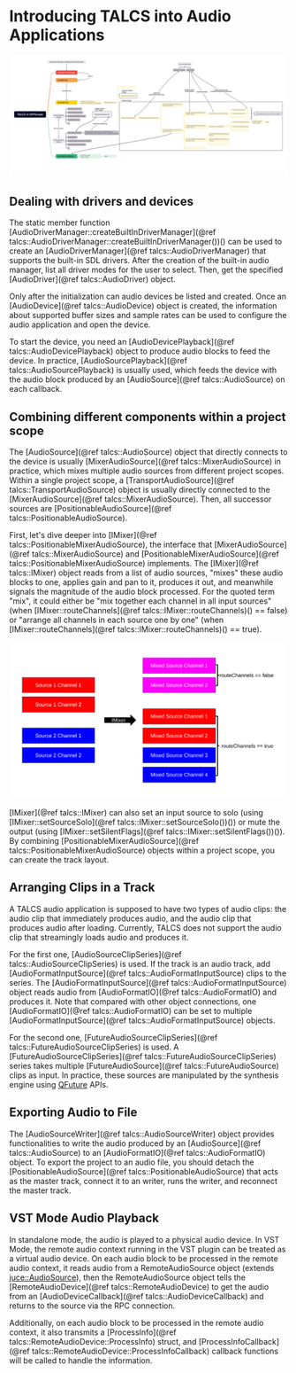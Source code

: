 # Introducing TALCS into Audio Applications

![TALCS in DiffScope](https://raw.githubusercontent.com/CrSjimo/talcs/main/doc/talcs_in_diffscope.svg)

## Dealing with drivers and devices

The static member function [AudioDriverManager::createBuiltInDriverManager](@ref talcs::AudioDriverManager::createBuiltInDriverManager())() can be used to create an [AudioDriverManager](@ref talcs::AudioDriverManager) that supports the built-in SDL drivers. After the creation of the built-in audio manager, list all driver modes for the user to select. Then,  get the specified [AudioDriver](@ref talcs::AudioDriver) object.

Only after the initialization can audio devices be listed and created. Once an [AudioDevice](@ref talcs::AudioDevice) object is created, the information about supported buffer sizes and sample rates can be used to configure the audio application and open the device.

To start the device, you need an [AudioDevicePlayback](@ref talcs::AudioDevicePlayback) object to produce audio blocks to feed the device. In practice, [AudioSourcePlayback](@ref talcs::AudioSourcePlayback) is usually used, which feeds the device with the audio block produced by an [AudioSource](@ref talcs::AudioSource) on each callback.

## Combining different components within a project scope

The [AudioSource](@ref talcs::AudioSource) object that directly connects to the device is usually [MixerAudioSource](@ref talcs::MixerAudioSource) in practice, which mixes multiple audio sources from different project scopes. Within a single project scope, a [TransportAudioSource](@ref talcs::TransportAudioSource) object is usually directly connected to the [MixerAudioSource](@ref talcs::MixerAudioSource). Then, all successor sources are [PositionableAudioSource](@ref talcs::PositionableAudioSource).

First, let's dive deeper into [IMixer](@ref talcs::PositionableMixerAudioSource), the interface that [MixerAudioSource](@ref talcs::MixerAudioSource) and [PositionableMixerAudioSource](@ref talcs::PositionableMixerAudioSource) implements. The [IMixer](@ref talcs::IMixer) object reads from a list of audio sources, "mixes" these audio blocks to one, applies gain and pan to it, produces it out, and meanwhile signals the magnitude of the audio block processed. For the quoted term "mix", it could either be "mix together each channel in all input sources" (when [IMixer::routeChannels](@ref talcs::IMixer::routeChannels)() == false) or "arrange all channels in each source one by one" (when [IMixer::routeChannels](@ref talcs::IMixer::routeChannels)() == true).

![IMixer Diagram](https://raw.githubusercontent.com/CrSjimo/talcs/main/doc/imixer.svg)

[IMixer](@ref talcs::IMixer) can also set an input source to solo (using [IMixer::setSourceSolo](@ref talcs::IMixer::setSourceSolo())()) or mute the output (using [IMixer::setSilentFlags](@ref talcs::IMixer::setSilentFlags())()). By combining [PositionableMixerAudioSource](@ref talcs::PositionableMixerAudioSource) objects within a project scope, you can create the track layout.

## Arranging Clips in a Track

A TALCS audio application is supposed to have two types of audio clips: the audio clip that immediately produces audio, and the audio clip that produces audio after loading. Currently, TALCS does not support the audio clip that streamingly loads audio and produces it.

For the first one, [AudioSourceClipSeries](@ref talcs::AudioSourceClipSeries) is used. If the track is an audio track, add [AudioFormatInputSource](@ref talcs::AudioFormatInputSource) clips to the series. The [AudioFormatInputSource](@ref talcs::AudioFormatInputSource) object reads audio from [AudioFormatIO](@ref talcs::AudioFormatIO) and produces it. Note that compared with other object connections, one [AudioFormatIO](@ref talcs::AudioFormatIO) can be set to multiple [AudioFormatInputSource](@ref talcs::AudioFormatInputSource) objects.

For the second one, [FutureAudioSourceClipSeries](@ref talcs::FutureAudioSourceClipSeries) is used. A [FutureAudioSourceClipSeries](@ref talcs::FutureAudioSourceClipSeries) series takes multiple [FutureAudioSource](@ref talcs::FutureAudioSource) clips as input. In practice, these sources are manipulated by the synthesis engine using [QFuture](https://doc.qt.io/qt-5/qfuture.html) APIs.

## Exporting Audio to File

The [AudioSourceWriter](@ref talcs::AudioSourceWriter) object provides functionalities to write the audio produced by an [AudioSource](@ref talcs::AudioSource) to an [AudioFormatIO](@ref talcs::AudioFormatIO) object. To export the project to an  audio file, you should detach the [PositionableAudioSource](@ref talcs::PositionableAudioSource) that acts as the master track, connect it to an writer, runs the writer, and reconnect the master track.

## VST Mode Audio Playback

In standalone mode, the audio is played to a physical audio device. In VST Mode, the remote audio context running in the VST plugin can be treated as a virtual audio device. On each audio block to be processed in the remote audio context, it reads audio from a RemoteAudioSource object (extends [juce::AudioSource](https://docs.juce.com/master/classAudioSource.html)), then the RemoteAudioSource object tells the [RemoteAudioDevice](@ref talcs::RemoteAudioDevice) to get the audio from an [AudioDeviceCallback](@ref talcs::AudioDeviceCallback) and returns to the source via the RPC connection.

Additionally, on each audio block to be processed in the remote audio context, it also transmits a [ProcessInfo](@ref talcs::RemoteAudioDevice::ProcessInfo) struct, and [ProcessInfoCallback](@ref talcs::RemoteAudioDevice::ProcessInfoCallback) callback functions will be called to handle the information.